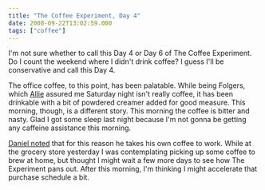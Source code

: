 ```yaml
---
title: "The Coffee Experiment, Day 4"
date: 2008-09-22T13:02:59.000
tags: ["coffee"]
---
```


I'm not sure whether to call this Day 4 or Day 6 of The Coffee Experiment. Do I count the weekend where I didn't drink coffee? I guess I'll be conservative and call this Day 4.

The office coffee, to this point, has been palatable. While being Folgers, which [Allie](http://lapointemusic.blogspot.com/) assured me Saturday night isn't really coffee, it has been drinkable with a bit of powdered creamer added for good measure. This morning, though, is a different story. This morning the coffee is bitter and nasty. Glad I got some sleep last night because I'm not gonna be getting any caffeine assistance this morning.

[Daniel noted](http://twitter.com/ddeboer/statuses/930319119) that for this reason he takes his own coffee to work. While at the grocery store yesterday I was contemplating picking up some coffee to brew at home, but thought I might wait a few more days to see how The Experiment pans out. After this morning, I'm thinking I might accelerate that purchase schedule a bit.
